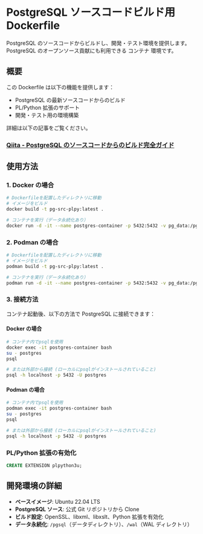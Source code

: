 # PostgreSQL ソースコードビルド用 Dockerfile

PostgreSQL のソースコードからビルドし、開発・テスト環境を提供します。  
PostgreSQL のオープンソース貢献にも利用できる コンテナ 環境です。

## 概要

この Dockerfile は以下の機能を提供します：

-   PostgreSQL の最新ソースコードからのビルド
-   PL/Python 拡張のサポート
-   開発・テスト用の環境構築

詳細は以下の記事をご覧ください。

### [Qiita - PostgreSQL のソースコードからのビルド完全ガイド](https://qiita.com/Kamy-dev/items/55d5d7db44ac4216d573)

## 使用方法

### 1. Docker の場合

```bash
# Dockerfileを配置したディレクトリに移動
# イメージをビルド
docker build -t pg-src-plpy:latest .

# コンテナを実行（データ永続化あり）
docker run -d -it --name postgres-container -p 5432:5432 -v pg_data:/pgsql -v pg_wal:/wal pg-src-plpy:latest
```

### 2. Podman の場合

```bash
# Dockerfileを配置したディレクトリに移動
# イメージをビルド
podman build -t pg-src-plpy:latest .

# コンテナを実行（データ永続化あり）
podman run -d -it --name postgres-container -p 5432:5432 -v pg_data:/pgsql -v pg_wal:/wal pg-src-plpy:latest
```

### 3. 接続方法

コンテナ起動後、以下の方法で PostgreSQL に接続できます：

#### Docker の場合

```bash
# コンテナ内でpsqlを使用
docker exec -it postgres-container bash
su - postgres
psql

# または外部から接続 (ローカルにpsqlがインストールされていること)
psql -h localhost -p 5432 -U postgres
```

#### Podman の場合

```bash
# コンテナ内でpsqlを使用
podman exec -it postgres-container bash
su - postgres
psql

# または外部から接続 (ローカルにpsqlがインストールされていること)
psql -h localhost -p 5432 -U postgres
```

### PL/Python 拡張の有効化

```sql
CREATE EXTENSION plpython3u;
```

## 開発環境の詳細

-   **ベースイメージ**: Ubuntu 22.04 LTS
-   **PostgreSQL ソース**: 公式 Git リポジトリから Clone
-   **ビルド設定**: OpenSSL、libxml、libxslt、Python 拡張を有効化
-   **データ永続化**: `/pgsql`（データディレクトリ）、`/wal`（WAL ディレクトリ）
